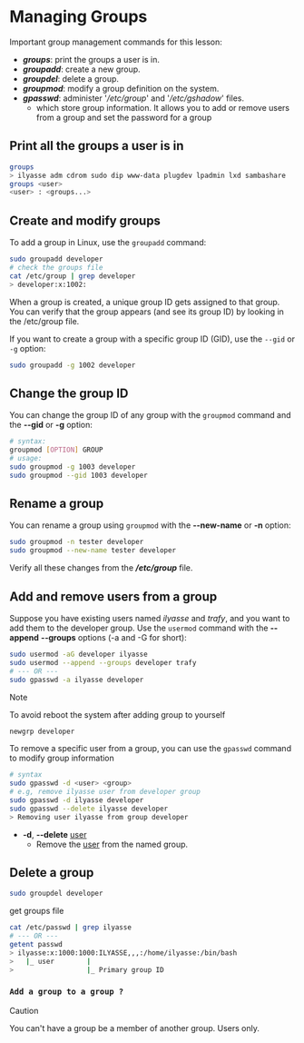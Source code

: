 # Managing Groups

Important group management commands for this lesson:

* **_groups_**: print the groups a user is in.
* **_groupadd_**: create a new group.
* **_groupdel_**: delete a group.
* **_groupmod_**: modify a group definition on the system.
* **_gpasswd_**: administer '_/etc/group_' and '_/etc/gshadow_' files.
    -  which store group information. It allows you to add or remove users from a group and set the password for a group

## Print all the groups a user is in

```bash
groups
> ilyasse adm cdrom sudo dip www-data plugdev lpadmin lxd sambashare
groups <user>
<user> : <groups...>
```

## Create and modify groups

To add a group in Linux, use the `groupadd` command:

```bash
sudo groupadd developer
# check the groups file
cat /etc/group | grep developer
> developer:x:1002:
```

When a group is created, a unique group ID gets assigned to that group. You can verify that the group appears (and see its group ID) by looking in the /etc/group file.

If you want to create a group with a specific group ID (GID), use the `--gid` or `-g` option:

```bash
sudo groupadd -g 1002 developer
```

## Change the group ID

You can change the group ID of any group with the `groupmod` command and the **--gid** or **-g** option:

```bash
# syntax:
groupmod [OPTION] GROUP
# usage:
sudo groupmod -g 1003 developer
sudo groupmod --gid 1003 developer
```

## Rename a group

You can rename a group using `groupmod` with the **--new-name** or **-n** option:

```bash
sudo groupmod -n tester developer
sudo groupmod --new-name tester developer
```

Verify all these changes from the **_/etc/group_** file.

## Add and remove users from a group

Suppose you have existing users named _ilyasse_ and _trafy_, and you want to add them to the developer group. Use the `usermod` command with the **--append** **--groups** options (-a and -G for short):

```bash
sudo usermod -aG developer ilyasse
sudo usermod --append --groups developer trafy
# --- OR ---
sudo gpasswd -a ilyasse developer
```
> [!NOTE]  
> To avoid reboot the system after adding group to yourself
> ```bash
> newgrp developer
> ```

To remove a specific user from a group, you can use the `gpasswd` command to modify group information

```bash
# syntax
sudo gpasswd -d <user> <group>
# e.g, remove ilyasse user from developer group
sudo gpasswd -d ilyasse developer
sudo gpasswd --delete ilyasse developer
> Removing user ilyasse from group developer
```

* **-d**, **--delete** <u>user</u>   
    * Remove the <u>user</u> from the named group.

## Delete a group

```bash
sudo groupdel developer
```

get groups file

```bash
cat /etc/passwd | grep ilyasse
# --- OR ---
getent passwd
> ilyasse:x:1000:1000:ILYASSE,,,:/home/ilyasse:/bin/bash
>   |_ user        |
>                  |_ Primary group ID
```

### `Add a group to a group ?`

> [!CAUTION]  
> You can't have a group be a member of another group. Users only.
